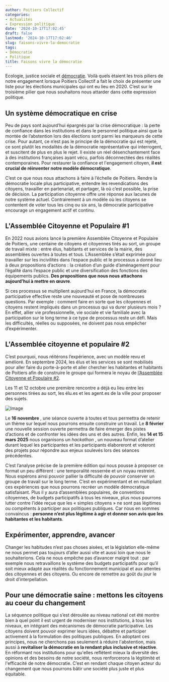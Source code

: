 ```yaml
---
author: Poitiers Collectif
categories:
- Actualités
- Expression politique
date: '2024-10-17T17:02:45'
draft: false
lastmod: '2024-10-17T17:02:46'
slug: faisons-vivre-la-democratie
tags:
- Démocratie
- Politique
title: Faisons vivre la démocratie 
---
```


Ecologie, justice sociale et [démocratie](https://poitierscollectif.fr/actualites/compte-rendu-notre-pacte-de-la-participation-citoyenne-pleniere-20/). Voilà quels étaient les trois piliers de notre engagement lorsque Poitiers Collectif a fait le choix de présenter une liste pour les élections municipales qui ont eu lieu en 2020. C’est sur le troisième pilier que nous souhaitons nous attarder dans cette expression politique. 

## **Un système démocratique en crise**

Peu de pays sont aujourd’hui épargnés par la crise démocratique : la perte de confiance dans les institutions et dans le personnel politique ainsi que la montée de l’abstention lors des élections sont parmi les marqueurs de cette crise. Pour autant, ce n’est pas le principe de la démocratie qui est rejeté, ce sont plutôt les modalités de la démocratie représentative qui interrogent, et suscitent de plus en plus le rejet. Il existe un réel désenchantement face à des institutions françaises ayant vécu, parfois déconnectées des réalités contemporaines. Pour restaurer la confiance et l'engagement citoyen, **il est crucial de réinventer notre modèle démocratique**. 

C’est ce que nous nous attachons à faire à l’échelle de Poitiers. Rendre la démocratie locale plus participative, entendre les revendications des citoyens, travailler en partenariat, et partager, là où c’est possible, la prise de décision. La participation citoyenne offre une réponse aux lacunes de notre système actuel. Contrairement à un modèle où les citoyens se contentent de voter tous les cinq ou six ans, la démocratie participative encourage un engagement actif et continu. 

## L'Assemblée Citoyenne et Populaire #1

En 2022 nous avions lancé la première Assemblée Citoyenne et Populaire de Poitiers, une centaine de citoyens et citoyennes tirés au sort, un groupe de travail mixte : entre élus, habitants et services de la mairie, des assemblées ouvertes à toutes et tous. L’Assemblée s’était exprimée pour travailler sur les incivilités dans l’espace public et le processus a donné lieu à deux propositions d’actions : la création d’un guide d’aménagement pour l’égalité dans l’espace public et une diversification des fonctions des équipements publics. **Des propositions que nous nous attachons aujourd’hui à mettre en œuvre**. 

Si ces processus se multiplient aujourd’hui en France, la démocratie participative effective reste une nouveauté et pose de nombreuses questions. Par exemple : comment faire en sorte que les citoyennes et citoyens restent impliqués dans un processus qui va durer plusieurs mois ? En effet, allier vie professionnelle, vie sociale et vie familiale avec la participation sur le long terme à ce type de processus reste un défi. Mais les difficultés, réelles ou supposées, ne doivent pas nous empêcher d’expérimenter.

## L'Assemblée citoyenne et populaire #2

C’est pourquoi, nous réitérons l’expérience, avec un modèle revu et amélioré. En septembre 2024, les élus et les services se sont mobilisés pour aller faire du porte-à-porte et aller chercher les habitantes et habitants de Poitiers afin de construire le groupe qui formera le noyau de [l’Assemblée Citoyenne et Populaire #2](https://www.poitiers.fr/lassemblee-citoyenne-et-populaire-quest-ce-que-cest). 

Les 11 et 12 octobre une première rencontre a déjà eu lieu entre les personnes tirées au sort, les élu.es et les agent.es de la ville pour proposer des sujets.

![Image](/images/2025/faisons-vivre-la-democratie/IMG_20241011_182623-1024x766.jpg)

Le **16 novembre** , une séance ouverte à toutes et tous permettra de retenir un thème sur lequel nous pourrons ensuite construire un travail. Le **8 février** une nouvelle session ouverte permettra de faire émerger des pistes d’actions et de confronter les idées des uns et des autres. Enfin, les **14 et 15 mars 2025** nous organisons un _hackathon_ , un nouveau format d’atelier durant lequel les participantes et les participants élaboreront et voteront des projets pour répondre aux enjeux soulevés lors des séances précédentes. 

C’est l’analyse précise de la première édition qui nous pousse à proposer ce format un peu différent : une temporalité resserrée et un noyau restreint. Nous espérons ainsi pouvoir pallier la difficulté de pouvoir conserver un groupe de travail sur le long terme. C’est en expérimentant et en multipliant ces expériences que nous pourrons recréer un modèle démocratique satisfaisant. Plus il y aura d’assemblées populaires, de conventions citoyennes, de budgets participatifs à tous les niveaux, plus nous pourrons lutter contre l’idée reçue que les « simples citoyens » ne sont pas légitimes ou compétents à participer aux politiques publiques. Car nous en sommes convaincus : **personne n’est plus légitime à agir et donner son avis que les habitantes et les habitants**. 

## Expérimenter, apprendre, avancer

Changer les habitudes n’est pas choses aisées, et la législation elle-même ne nous permet pas toujours d’aller aussi vite et aussi loin que nous le souhaiterions. Cela ne nous empêche pas d’avancer malgré tout : par exemple nous retravaillons le système des budgets participatifs pour qu’il soit mieux adapté aux réalités du fonctionnement municipal et aux attentes des citoyennes et des citoyens. Ou encore de remettre au goût du jour le droit d’interpellation. 

## Pour une démocratie saine : mettons les citoyens au coeur du changement

La séquence politique qui s’est déroulée au niveau national cet été montre bien à quel point il est urgent de moderniser nos institutions, à tous les niveaux, en intégrant des mécanismes de démocratie participative. Les citoyens doivent pouvoir exprimer leurs idées, débattre et participer activement à la formulation des politiques publiques. En adoptant ces principes, nous ne cherchons pas seulement à réduire l'abstention, mais aussi à **revitaliser la démocratie en la rendant plus inclusive et réactive**. En réformant nos institutions pour qu'elles reflètent mieux la diversité des opinions et des besoins de notre société, nous renforcerons la légitimité et l'efficacité de notre démocratie. C’est en rendant chaque citoyen acteur du changement que nous pourrons bâtir une société plus juste et plus équitable.
